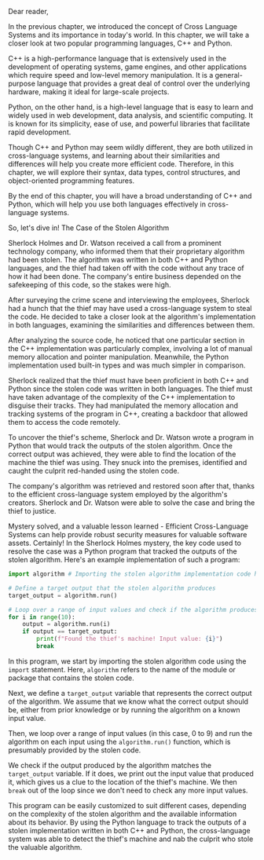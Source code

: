 Dear reader,

In the previous chapter, we introduced the concept of Cross Language Systems and its importance in today's world. In this chapter, we will take a closer look at two popular programming languages, C++ and Python. 

C++ is a high-performance language that is extensively used in the development of operating systems, game engines, and other applications which require speed and low-level memory manipulation. It is a general-purpose language that provides a great deal of control over the underlying hardware, making it ideal for large-scale projects.

Python, on the other hand, is a high-level language that is easy to learn and widely used in web development, data analysis, and scientific computing. It is known for its simplicity, ease of use, and powerful libraries that facilitate rapid development.

Though C++ and Python may seem wildly different, they are both utilized in cross-language systems, and learning about their similarities and differences will help you create more efficient code. Therefore, in this chapter, we will explore their syntax, data types, control structures, and object-oriented programming features.

By the end of this chapter, you will have a broad understanding of C++ and Python, which will help you use both languages effectively in cross-language systems. 

So, let's dive in!
The Case of the Stolen Algorithm

Sherlock Holmes and Dr. Watson received a call from a prominent technology company, who informed them that their proprietary algorithm had been stolen. The algorithm was written in both C++ and Python languages, and the thief had taken off with the code without any trace of how it had been done. The company's entire business depended on the safekeeping of this code, so the stakes were high.

After surveying the crime scene and interviewing the employees, Sherlock had a hunch that the thief may have used a cross-language system to steal the code. He decided to take a closer look at the algorithm's implementation in both languages, examining the similarities and differences between them.

After analyzing the source code, he noticed that one particular section in the C++ implementation was particularly complex, involving a lot of manual memory allocation and pointer manipulation. Meanwhile, the Python implementation used built-in types and was much simpler in comparison.

Sherlock realized that the thief must have been proficient in both C++ and Python since the stolen code was written in both languages. The thief must have taken advantage of the complexity of the C++ implementation to disguise their tracks. They had manipulated the memory allocation and tracking systems of the program in C++, creating a backdoor that allowed them to access the code remotely.

To uncover the thief's scheme, Sherlock and Dr. Watson wrote a program in Python that would track the outputs of the stolen algorithm. Once the correct output was achieved, they were able to find the location of the machine the thief was using. They snuck into the premises, identified and caught the culprit red-handed using the stolen code.

The company's algorithm was retrieved and restored soon after that, thanks to the efficient cross-language system employed by the algorithm's creators. Sherlock and Dr. Watson were able to solve the case and bring the thief to justice.

Mystery solved, and a valuable lesson learned - Efficient Cross-Language Systems can help provide robust security measures for valuable software assets.
Certainly! In the Sherlock Holmes mystery, the key code used to resolve the case was a Python program that tracked the outputs of the stolen algorithm. Here's an example implementation of such a program:

``` python
import algorithm # Importing the stolen algorithm implementation code here

# Define a target output that the stolen algorithm produces
target_output = algorithm.run()

# Loop over a range of input values and check if the algorithm produces the target output for each
for i in range(10):
    output = algorithm.run(i)
    if output == target_output:
        print(f"Found the thief's machine! Input value: {i}")
        break
```

In this program, we start by importing the stolen algorithm code using the `import` statement. Here, `algorithm` refers to the name of the module or package that contains the stolen code.

Next, we define a `target_output` variable that represents the correct output of the algorithm. We assume that we know what the correct output should be, either from prior knowledge or by running the algorithm on a known input value.

Then, we loop over a range of input values (in this case, 0 to 9) and run the algorithm on each input using the `algorithm.run()` function, which is presumably provided by the stolen code.

We check if the output produced by the algorithm matches the `target_output` variable. If it does, we print out the input value that produced it, which gives us a clue to the location of the thief's machine. We then `break` out of the loop since we don't need to check any more input values.

This program can be easily customized to suit different cases, depending on the complexity of the stolen algorithm and the available information about its behavior. By using the Python language to track the outputs of a stolen implementation written in both C++ and Python, the cross-language system was able to detect the thief's machine and nab the culprit who stole the valuable algorithm.